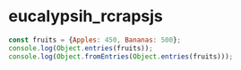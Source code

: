 # eucalypsih_rcrapsjs

```javascript
const fruits = {Apples: 450, Bananas: 500};
console.log(Object.entries(fruits));
console.log(Object.fromEntries(Object.entries(fruits)));

```
